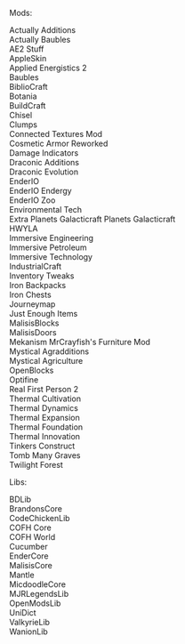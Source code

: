 Mods:

  Actually Additions  
  Actually Baubles  
  AE2 Stuff  
  AppleSkin  
  Applied Energistics 2  
  Baubles  
  BiblioCraft  
  Botania  
  BuildCraft  
  Chisel  
  Clumps  
  Connected Textures Mod  
  Cosmetic Armor Reworked  
  Damage Indicators  
  Draconic Additions  
  Draconic Evolution  
  EnderIO  
  EnderIO Endergy  
  EnderIO Zoo  
  Environmental Tech  
  Extra Planets
  Galacticraft  Planets
  Galacticraft  
  HWYLA  
  Immersive Engineering  
  Immersive Petroleum  
  Immersive Technology  
  IndustrialCraft  
  Inventory Tweaks  
  Iron Backpacks  
  Iron Chests  
  Journeymap  
  Just Enough Items  
  MalisisBlocks  
  MalisisDoors  
  Mekanism 
  MrCrayfish's Furniture Mod   
  Mystical Agradditions  
  Mystical Agriculture  
  OpenBlocks  
  Optifine  
  Real First Person 2  
  Thermal Cultivation  
  Thermal Dynamics  
  Thermal Expansion  
  Thermal Foundation  
  Thermal Innovation  
  Tinkers Construct  
  Tomb Many Graves  
  Twilight Forest

Libs:

  BDLib  
  BrandonsCore  
  CodeChickenLib  
  COFH Core  
  COFH World  
  Cucumber  
  EnderCore  
  MalisisCore  
  Mantle  
  MicdoodleCore  
  MJRLegendsLib  
  OpenModsLib  
  UniDict  
  ValkyrieLib  
  WanionLib  

